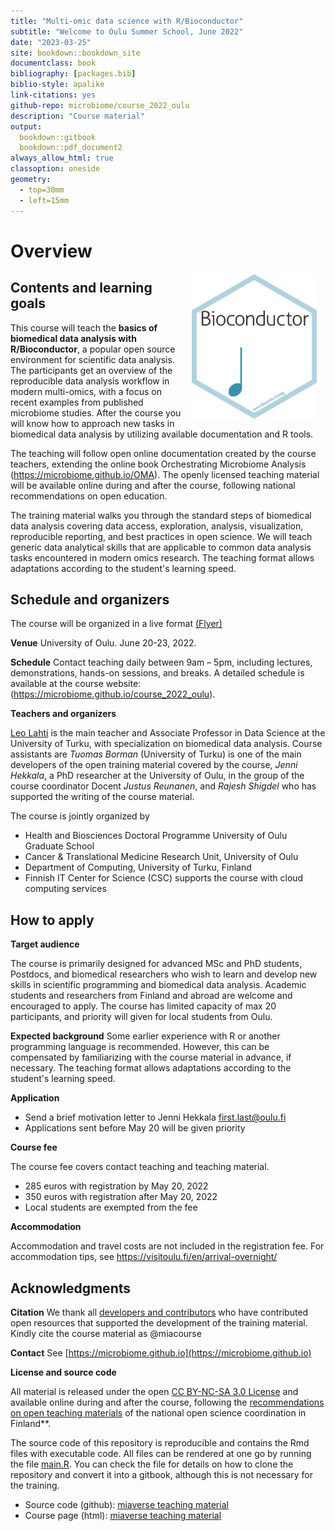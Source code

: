 ```yaml
--- 
title: "Multi-omic data science with R/Bioconductor"
subtitle: "Welcome to Oulu Summer School, June 2022"
date: "2023-03-25"
site: bookdown::bookdown_site
documentclass: book
bibliography: [packages.bib]
biblio-style: apalike
link-citations: yes
github-repo: microbiome/course_2022_oulu
description: "Course material"
output:
  bookdown::gitbook
  bookdown::pdf_document2
always_allow_html: true  
classoption: oneside
geometry:
  - top=30mm
  - left=15mm
---
```




# Overview

<a href="https://bioconductor.org"><img src="https://github.com/Bioconductor/BiocStickers/raw/master/Bioconductor/Bioconductor-serial.gif" width="200" alt="Bioconductor Sticker" align="right" style="margin: 0 1em 0 1em" /></a>


## Contents and learning goals

This course will teach the **basics of biomedical data analysis with
R/Bioconductor**, a popular open source environment for scientific
data analysis. The participants get an overview of the reproducible
data analysis workflow in modern multi-omics, with a focus on recent
examples from published microbiome studies. After the course you will
know how to approach new tasks in biomedical data analysis by
utilizing available documentation and R tools.

The teaching will follow open online documentation created by the
course teachers, extending the online book Orchestrating Microbiome
Analysis (https://microbiome.github.io/OMA). The openly licensed
teaching material will be available online during and after the
course, following national recommendations on open education.

The training material walks you through the standard steps of
biomedical data analysis covering data access, exploration, analysis,
visualization, reproducible reporting, and best practices in open
science.  We will teach generic data analytical skills that are
applicable to common data analysis tasks encountered in modern omics
research. The teaching format allows adaptations according to the
student's learning speed.


## Schedule and organizers

The course will be organized in a live format <a href="https://github.com/microbiome/course_2022_oulu/raw/main/flyer.pdf">(Flyer)</a>

**Venue** University of Oulu. June 20-23, 2022.

**Schedule** Contact teaching daily between 9am – 5pm, including
  lectures, demonstrations, hands-on sessions, and breaks. A 
  detailed schedule is available at the course website:
  (https://microbiome.github.io/course_2022_oulu).

**Teachers and organizers**

[Leo Lahti](https://datascience.utu.fi) is the main teacher and Associate Professor in Data Science at the University of Turku, with specialization on biomedical data analysis. Course assistants are _Tuomas Borman_ (University of Turku) is one of the main developers of the open training material covered by the course, _Jenni Hekkala_, a PhD researcher at the University of Oulu, in the group of the course coordinator Docent _Justus Reunanen_, and _Rajesh Shigdel_ who has supported the writing of the course material.

The course is jointly organized by

- Health and Biosciences Doctoral Programme University of Oulu Graduate School
- Cancer & Translational Medicine Research Unit, University of Oulu
- Department of Computing, University of Turku, Finland
- Finnish IT Center for Science (CSC) supports the course with cloud
  computing services


## How to apply

**Target audience**

The course is primarily designed for advanced MSc and PhD students,
Postdocs, and biomedical researchers who wish to learn and develop new skills in
scientific programming and biomedical data analysis. Academic students
and researchers from Finland and abroad are welcome and encouraged to
apply. The course has limited capacity of max 20 participants, and
priority will given for local students from Oulu.

**Expected background** Some earlier experience with R or another
  programming language is recommended. However, this can be
  compensated by familiarizing with the course material in advance, if
  necessary. The teaching format allows adaptations according to the
  student's learning speed.

**Application**

  * Send a brief motivation letter to Jenni Hekkala <first.last@oulu.fi>
  * Applications sent before May 20 will be given priority


**Course fee**

The course fee covers contact teaching and teaching material.

  * 285 euros with registration by May 20, 2022
  * 350 euros with registration after May 20, 2022
  * Local students are exempted from the fee


**Accommodation** 

Accommodation and travel costs are not included in the registration fee. For 
accommodation tips, see https://visitoulu.fi/en/arrival-overnight/




## Acknowledgments

**Citation** We thank all [developers and contributors](https://microbiome.github.io) who have contributed open resources that supported the development of the training material. Kindly cite the course material as @miacourse 

**Contact** See [https://microbiome.github.io](https://microbiome.github.io)


**License and source code**

All material is released under the open [CC BY-NC-SA 3.0 License](LICENSE) and available online during and after the course, following the [recommendations on open teaching materials](https://avointiede.fi/fi/linjaukset-ja-aineistot/kotimaiset-linjaukset/oppimisen-ja-oppimateriaalien-avoimuuden-linjaus) of the national open science coordination in Finland**.

The source code of this repository is reproducible and contains
the Rmd files with executable code. All files can be rendered at one
go by running the file [main.R](main.R). You can check the file for
details on how to clone the repository and convert it into a gitbook,
although this is not necessary for the training.

- Source code (github): [miaverse teaching material](https://github.com/microbiome/course_2022_oulu)
- Course page (html): [miaverse teaching material](https://microbiome.github.io/course_2022_oulu/)

